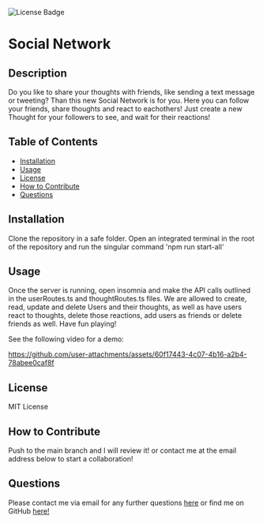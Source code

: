   
![License Badge](https://img.shields.io/badge/license-MIT-yellow.svg)

# Social Network 

## Description
Do you like to share your thoughts with friends, like sending a text message or tweeting? Than this new Social Network is for you.  Here you can follow your friends, share thoughts and react to eachothers! Just create a new Thought for your followers to see, and wait for their reactions!
## Table of Contents 

- [Installation](#installation)
- [Usage](#usage)
- [License](#license)
- [How to Contribute](#how-to-contribute)
- [Questions](#questions)

## Installation
Clone the repository in a safe folder. Open an integrated terminal in the root of the repository and run the singular command 'npm run start-all'
## Usage
Once the server is running, open insomnia and make the API calls outlined in the userRoutes.ts and thoughtRoutes.ts files. We are allowed to create, read, update and delete Users and their thoughts, as well as have users react to thoughts, delete those reactions, add users as friends or delete friends as well. Have fun playing!

See the following video for a demo:


https://github.com/user-attachments/assets/60f17443-4c07-4b16-a2b4-78abee0caf8f


## License
MIT License
## How to Contribute
Push to the main branch and I will review it! or contact me at the email address below to start a collaboration!
## Questions
Please contact me via email for any further questions [here](mailto:Jmaloney11277@gmail.com) or find me on GitHub [here!](https://github.com/jmalon10)
